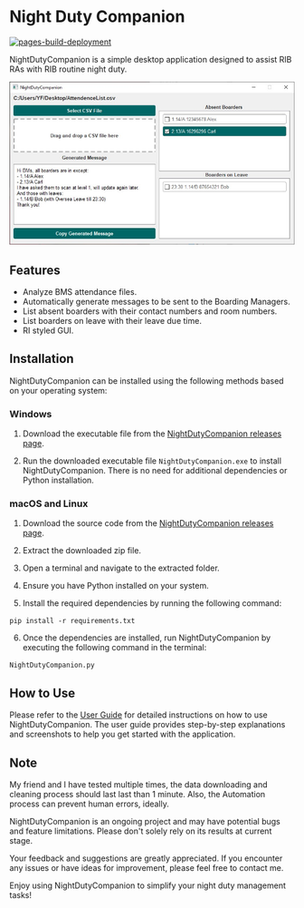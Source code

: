 # Night Duty Companion
[![pages-build-deployment](https://github.com/Yufannnn/NightDutyCompanion/actions/workflows/pages/pages-build-deployment/badge.svg)](https://github.com/Yufannnn/NightDutyCompanion/actions/workflows/pages/pages-build-deployment)

NightDutyCompanion is a simple desktop application designed to assist RIB RAs with RIB routine night duty.

![image](docs\Result.jpg)

## Features

- Analyze BMS attendance files.
- Automatically generate messages to be sent to the Boarding Managers.
- List absent boarders with their contact numbers and room numbers.
- List boarders on leave with their leave due time.
- RI styled GUI.

## Installation

NightDutyCompanion can be installed using the following methods based on your operating system:

### Windows

1. Download the executable file from the [NightDutyCompanion releases page](https://github.com/Yufannnn/NightDutyCompanion/releases/).

2. Run the downloaded executable file `NightDutyCompanion.exe` to install NightDutyCompanion. There is no need for additional dependencies or Python installation.

### macOS and Linux

1. Download the source code from the [NightDutyCompanion releases page](https://github.com/Yufannnn/NightDutyCompanion/releases/).

2. Extract the downloaded zip file.

3. Open a terminal and navigate to the extracted folder.

4. Ensure you have Python installed on your system.

5. Install the required dependencies by running the following command:
```
pip install -r requirements.txt
```

6. Once the dependencies are installed, run NightDutyCompanion by executing the following command in the terminal:
```
NightDutyCompanion.py
```

## How to Use

Please refer to the [User Guide](https://yufannnn.github.io/NightDutyCompanion/) for detailed instructions on how to use NightDutyCompanion. The user guide provides step-by-step explanations and screenshots to help you get started with the application.

## Note

My friend and I have tested multiple times, the data downloading and cleaning process should last last than 1 minute. Also, the Automation process can prevent human errors, ideally.

NightDutyCompanion is an ongoing project and may have potential bugs and feature limitations. Please don't solely rely on its results at current stage.

Your feedback and suggestions are greatly appreciated. If you encounter any issues or have ideas for improvement, please feel free to contact me.

Enjoy using NightDutyCompanion to simplify your night duty management tasks!
